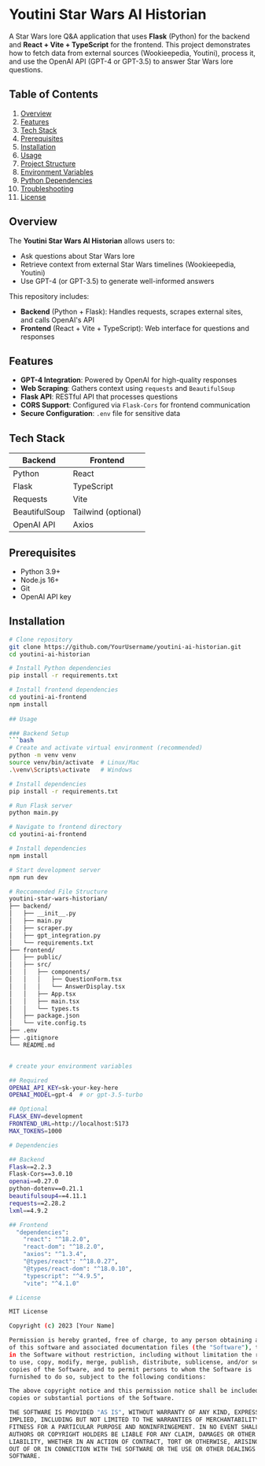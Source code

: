 # Youtini Star Wars AI Historian

A Star Wars lore Q&A application that uses **Flask** (Python) for the backend and **React + Vite + TypeScript** for the frontend. This project demonstrates how to fetch data from external sources (Wookieepedia, Youtini), process it, and use the OpenAI API (GPT-4 or GPT-3.5) to answer Star Wars lore questions.

## Table of Contents
1. [Overview](#overview)
2. [Features](#features)
3. [Tech Stack](#tech-stack)
4. [Prerequisites](#prerequisites)
5. [Installation](#installation)
6. [Usage](#usage)
7. [Project Structure](#project-structure)
8. [Environment Variables](#environment-variables)
9. [Python Dependencies](#python-dependencies)
10. [Troubleshooting](#troubleshooting)
11. [License](#license)

## Overview
The **Youtini Star Wars AI Historian** allows users to:
- Ask questions about Star Wars lore
- Retrieve context from external Star Wars timelines (Wookieepedia, Youtini)
- Use GPT-4 (or GPT-3.5) to generate well-informed answers

This repository includes:
- **Backend** (Python + Flask): Handles requests, scrapes external sites, and calls OpenAI's API
- **Frontend** (React + Vite + TypeScript): Web interface for questions and responses

## Features
- **GPT-4 Integration**: Powered by OpenAI for high-quality responses
- **Web Scraping**: Gathers context using `requests` and `BeautifulSoup`
- **Flask API**: RESTful API that processes questions
- **CORS Support**: Configured via `Flask-Cors` for frontend communication
- **Secure Configuration**: `.env` file for sensitive data

## Tech Stack
| Backend | Frontend |
|---------|----------|
| Python  | React    |
| Flask   | TypeScript|
| Requests| Vite     |
| BeautifulSoup | Tailwind (optional) |
| OpenAI API | Axios |

## Prerequisites
- Python 3.9+
- Node.js 16+
- Git
- OpenAI API key

## Installation
```bash
# Clone repository
git clone https://github.com/YourUsername/youtini-ai-historian.git
cd youtini-ai-historian

# Install Python dependencies
pip install -r requirements.txt

# Install frontend dependencies
cd youtini-ai-frontend
npm install
 
## Usage

### Backend Setup
```bash
# Create and activate virtual environment (recommended)
python -m venv venv
source venv/bin/activate  # Linux/Mac
.\venv\Scripts\activate   # Windows

# Install dependencies
pip install -r requirements.txt

# Run Flask server
python main.py

# Navigate to frontend directory
cd youtini-ai-frontend

# Install dependencies
npm install

# Start development server
npm run dev

# Reccomended File Structure
youtini-star-wars-historian/
├── backend/
│   ├── __init__.py
│   ├── main.py
│   ├── scraper.py
│   ├── gpt_integration.py
│   └── requirements.txt
├── frontend/
│   ├── public/
│   ├── src/
│   │   ├── components/
│   │   │   ├── QuestionForm.tsx
│   │   │   └── AnswerDisplay.tsx
│   │   ├── App.tsx
│   │   ├── main.tsx
│   │   └── types.ts
│   ├── package.json
│   └── vite.config.ts
├── .env
├── .gitignore
└── README.md


# create your environment variables 

## Required
OPENAI_API_KEY=sk-your-key-here
OPENAI_MODEL=gpt-4  # or gpt-3.5-turbo

## Optional
FLASK_ENV=development
FRONTEND_URL=http://localhost:5173
MAX_TOKENS=1000

# Dependencies

## Backend
Flask==2.2.3
Flask-Cors==3.0.10
openai==0.27.0
python-dotenv==0.21.1
beautifulsoup4==4.11.1
requests==2.28.2
lxml==4.9.2

## Frontend
  "dependencies": 
    "react": "^18.2.0",
    "react-dom": "^18.2.0",
    "axios": "^1.3.4",
    "@types/react": "^18.0.27",
    "@types/react-dom": "^18.0.10",
    "typescript": "^4.9.5",
    "vite": "^4.1.0"

# License

MIT License

Copyright (c) 2023 [Your Name]

Permission is hereby granted, free of charge, to any person obtaining a copy
of this software and associated documentation files (the "Software"), to deal
in the Software without restriction, including without limitation the rights
to use, copy, modify, merge, publish, distribute, sublicense, and/or sell
copies of the Software, and to permit persons to whom the Software is
furnished to do so, subject to the following conditions:

The above copyright notice and this permission notice shall be included in all
copies or substantial portions of the Software.

THE SOFTWARE IS PROVIDED "AS IS", WITHOUT WARRANTY OF ANY KIND, EXPRESS OR
IMPLIED, INCLUDING BUT NOT LIMITED TO THE WARRANTIES OF MERCHANTABILITY,
FITNESS FOR A PARTICULAR PURPOSE AND NONINFRINGEMENT. IN NO EVENT SHALL THE
AUTHORS OR COPYRIGHT HOLDERS BE LIABLE FOR ANY CLAIM, DAMAGES OR OTHER
LIABILITY, WHETHER IN AN ACTION OF CONTRACT, TORT OR OTHERWISE, ARISING FROM,
OUT OF OR IN CONNECTION WITH THE SOFTWARE OR THE USE OR OTHER DEALINGS IN THE
SOFTWARE.
  
